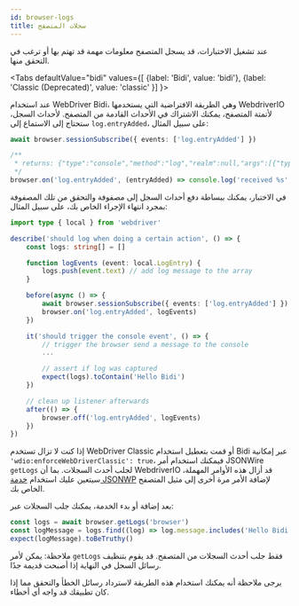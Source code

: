 ```yaml
---
id: browser-logs
title: سجلات المتصفح
---
```


عند تشغيل الاختبارات، قد يسجل المتصفح معلومات مهمة قد تهتم بها أو ترغب في التحقق منها.

<Tabs
defaultValue="bidi"
values={[
    {label: 'Bidi', value: 'bidi'},
    {label: 'Classic (Deprecated)', value: 'classic'
}]
}>

<TabItem value='bidi'>

عند استخدام WebDriver Bidi، وهي الطريقة الافتراضية التي يستخدمها WebdriverIO لأتمتة المتصفح، يمكنك الاشتراك في الأحداث القادمة من المتصفح. لأحداث السجل، ستحتاج إلى الاستماع إلى `log.entryAdded`، على سبيل المثال:

```ts
await browser.sessionSubscribe({ events: ['log.entryAdded'] })

/**
 * returns: {"type":"console","method":"log","realm":null,"args":[{"type":"string","value":"Hello Bidi"}],"level":"info","text":"Hello Bidi","timestamp":1657282076037}
 */
browser.on('log.entryAdded', (entryAdded) => console.log('received %s', entryAdded))
```

في الاختبار، يمكنك ببساطة دفع أحداث السجل إلى مصفوفة والتحقق من تلك المصفوفة بمجرد انتهاء الإجراء الخاص بك، على سبيل المثال:

```ts
import type { local } from 'webdriver'

describe('should log when doing a certain action', () => {
    const logs: string[] = []

    function logEvents (event: local.LogEntry) {
        logs.push(event.text) // add log message to the array
    }

    before(async () => {
        await browser.sessionSubscribe({ events: ['log.entryAdded'] })
        browser.on('log.entryAdded', logEvents)
    })

    it('should trigger the console event', () => {
        // trigger the browser send a message to the console
        ...

        // assert if log was captured
        expect(logs).toContain('Hello Bidi')
    })

    // clean up listener afterwards
    after(() => {
        browser.off('log.entryAdded', logEvents)
    })
})
```

</TabItem>

<TabItem value='classic'>

إذا كنت لا تزال تستخدم WebDriver Classic أو قمت بتعطيل استخدام Bidi عبر إمكانية `'wdio:enforceWebDriverClassic': true`، فيمكنك استخدام أمر JSONWire `getLogs` لجلب أحدث السجلات. بما أن WebdriverIO قد أزال هذه الأوامر المهملة، سيتعين عليك استخدام [خدمة JSONWP](https://github.com/webdriverio-community/wdio-jsonwp-service) لإضافة الأمر مرة أخرى إلى مثيل المتصفح الخاص بك.

بعد إضافة أو بدء الخدمة، يمكنك جلب السجلات عبر:

```ts
const logs = await browser.getLogs('browser')
const logMessage = logs.find((log) => log.message.includes('Hello Bidi'))
expect(logMessage).toBeTruthy()
```

ملاحظة: يمكن لأمر `getLogs` فقط جلب أحدث السجلات من المتصفح. قد يقوم بتنظيف رسائل السجل في النهاية إذا أصبحت قديمة جدًا.
</TabItem>

</Tabs>

يرجى ملاحظة أنه يمكنك استخدام هذه الطريقة لاسترداد رسائل الخطأ والتحقق مما إذا كان تطبيقك قد واجه أي أخطاء.